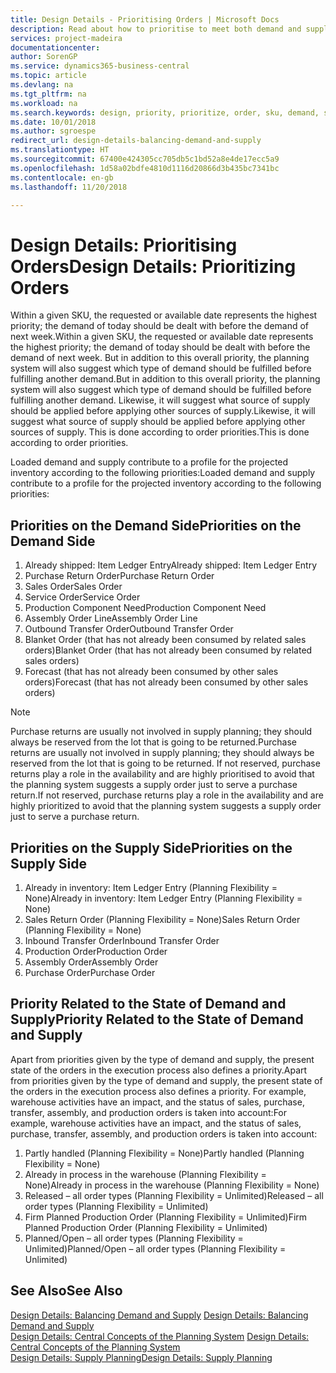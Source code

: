 ```yaml
---
title: Design Details - Prioritising Orders | Microsoft Docs
description: Read about how to prioritise to meet both demand and supply requirements.
services: project-madeira
documentationcenter: 
author: SorenGP
ms.service: dynamics365-business-central
ms.topic: article
ms.devlang: na
ms.tgt_pltfrm: na
ms.workload: na
ms.search.keywords: design, priority, prioritize, order, sku, demand, supply
ms.date: 10/01/2018
ms.author: sgroespe
redirect_url: design-details-balancing-demand-and-supply
ms.translationtype: HT
ms.sourcegitcommit: 67400e424305cc705db5c1bd52a8e4de17ecc5a9
ms.openlocfilehash: 1d58a02bdfe4810d1116d20866d3b435bc7341bc
ms.contentlocale: en-gb
ms.lasthandoff: 11/20/2018

---
```

# <a name="design-details-prioritizing-orders"></a><span data-ttu-id="d3972-103">Design Details: Prioritising Orders</span><span class="sxs-lookup"><span data-stu-id="d3972-103">Design Details: Prioritizing Orders</span></span>
<span data-ttu-id="d3972-104">Within a given SKU, the requested or available date represents the highest priority; the demand of today should be dealt with before the demand of next week.</span><span class="sxs-lookup"><span data-stu-id="d3972-104">Within a given SKU, the requested or available date represents the highest priority; the demand of today should be dealt with before the demand of next week.</span></span> <span data-ttu-id="d3972-105">But in addition to this overall priority, the planning system will also suggest which type of demand should be fulfilled before fulfilling another demand.</span><span class="sxs-lookup"><span data-stu-id="d3972-105">But in addition to this overall priority, the planning system will also suggest which type of demand should be fulfilled before fulfilling another demand.</span></span> <span data-ttu-id="d3972-106">Likewise, it will suggest what source of supply should be applied before applying other sources of supply.</span><span class="sxs-lookup"><span data-stu-id="d3972-106">Likewise, it will suggest what source of supply should be applied before applying other sources of supply.</span></span> <span data-ttu-id="d3972-107">This is done according to order priorities.</span><span class="sxs-lookup"><span data-stu-id="d3972-107">This is done according to order priorities.</span></span>  

<span data-ttu-id="d3972-108">Loaded demand and supply contribute to a profile for the projected inventory according to the following priorities:</span><span class="sxs-lookup"><span data-stu-id="d3972-108">Loaded demand and supply contribute to a profile for the projected inventory according to the following priorities:</span></span>  

## <a name="priorities-on-the-demand-side"></a><span data-ttu-id="d3972-109">Priorities on the Demand Side</span><span class="sxs-lookup"><span data-stu-id="d3972-109">Priorities on the Demand Side</span></span>  
1. <span data-ttu-id="d3972-110">Already shipped: Item Ledger Entry</span><span class="sxs-lookup"><span data-stu-id="d3972-110">Already shipped: Item Ledger Entry</span></span>  
2. <span data-ttu-id="d3972-111">Purchase Return Order</span><span class="sxs-lookup"><span data-stu-id="d3972-111">Purchase Return Order</span></span>  
3. <span data-ttu-id="d3972-112">Sales Order</span><span class="sxs-lookup"><span data-stu-id="d3972-112">Sales Order</span></span>  
4. <span data-ttu-id="d3972-113">Service Order</span><span class="sxs-lookup"><span data-stu-id="d3972-113">Service Order</span></span>  
5. <span data-ttu-id="d3972-114">Production Component Need</span><span class="sxs-lookup"><span data-stu-id="d3972-114">Production Component Need</span></span>  
6. <span data-ttu-id="d3972-115">Assembly Order Line</span><span class="sxs-lookup"><span data-stu-id="d3972-115">Assembly Order Line</span></span>  
7. <span data-ttu-id="d3972-116">Outbound Transfer Order</span><span class="sxs-lookup"><span data-stu-id="d3972-116">Outbound Transfer Order</span></span>  
8. <span data-ttu-id="d3972-117">Blanket Order (that has not already been consumed by related sales orders)</span><span class="sxs-lookup"><span data-stu-id="d3972-117">Blanket Order (that has not already been consumed by related sales orders)</span></span>  
9. <span data-ttu-id="d3972-118">Forecast (that has not already been consumed by other sales orders)</span><span class="sxs-lookup"><span data-stu-id="d3972-118">Forecast (that has not already been consumed by other sales orders)</span></span>  

> [!NOTE]  
>  <span data-ttu-id="d3972-119">Purchase returns are usually not involved in supply planning; they should always be reserved from the lot that is going to be returned.</span><span class="sxs-lookup"><span data-stu-id="d3972-119">Purchase returns are usually not involved in supply planning; they should always be reserved from the lot that is going to be returned.</span></span> <span data-ttu-id="d3972-120">If not reserved, purchase returns play a role in the availability and are highly prioritised to avoid that the planning system suggests a supply order just to serve a purchase return.</span><span class="sxs-lookup"><span data-stu-id="d3972-120">If not reserved, purchase returns play a role in the availability and are highly prioritized to avoid that the planning system suggests a supply order just to serve a purchase return.</span></span>  

## <a name="priorities-on-the-supply-side"></a><span data-ttu-id="d3972-121">Priorities on the Supply Side</span><span class="sxs-lookup"><span data-stu-id="d3972-121">Priorities on the Supply Side</span></span>  
1. <span data-ttu-id="d3972-122">Already in inventory: Item Ledger Entry (Planning Flexibility = None)</span><span class="sxs-lookup"><span data-stu-id="d3972-122">Already in inventory: Item Ledger Entry (Planning Flexibility = None)</span></span>  
2. <span data-ttu-id="d3972-123">Sales Return Order (Planning Flexibility = None)</span><span class="sxs-lookup"><span data-stu-id="d3972-123">Sales Return Order (Planning Flexibility = None)</span></span>  
3. <span data-ttu-id="d3972-124">Inbound Transfer Order</span><span class="sxs-lookup"><span data-stu-id="d3972-124">Inbound Transfer Order</span></span>  
4. <span data-ttu-id="d3972-125">Production Order</span><span class="sxs-lookup"><span data-stu-id="d3972-125">Production Order</span></span>  
5. <span data-ttu-id="d3972-126">Assembly Order</span><span class="sxs-lookup"><span data-stu-id="d3972-126">Assembly Order</span></span>  
6. <span data-ttu-id="d3972-127">Purchase Order</span><span class="sxs-lookup"><span data-stu-id="d3972-127">Purchase Order</span></span>  

## <a name="priority-related-to-the-state-of-demand-and-supply"></a><span data-ttu-id="d3972-128">Priority Related to the State of Demand and Supply</span><span class="sxs-lookup"><span data-stu-id="d3972-128">Priority Related to the State of Demand and Supply</span></span>  
<span data-ttu-id="d3972-129">Apart from priorities given by the type of demand and supply, the present state of the orders in the execution process also defines a priority.</span><span class="sxs-lookup"><span data-stu-id="d3972-129">Apart from priorities given by the type of demand and supply, the present state of the orders in the execution process also defines a priority.</span></span> <span data-ttu-id="d3972-130">For example, warehouse activities have an impact, and the status of sales, purchase, transfer, assembly, and production orders is taken into account:</span><span class="sxs-lookup"><span data-stu-id="d3972-130">For example, warehouse activities have an impact, and the status of sales, purchase, transfer, assembly, and production orders is taken into account:</span></span>  

1. <span data-ttu-id="d3972-131">Partly handled (Planning Flexibility = None)</span><span class="sxs-lookup"><span data-stu-id="d3972-131">Partly handled (Planning Flexibility = None)</span></span>  
2. <span data-ttu-id="d3972-132">Already in process in the warehouse (Planning Flexibility = None)</span><span class="sxs-lookup"><span data-stu-id="d3972-132">Already in process in the warehouse (Planning Flexibility = None)</span></span>  
3. <span data-ttu-id="d3972-133">Released – all order types (Planning Flexibility = Unlimited)</span><span class="sxs-lookup"><span data-stu-id="d3972-133">Released – all order types (Planning Flexibility = Unlimited)</span></span>  
4. <span data-ttu-id="d3972-134">Firm Planned Production Order (Planning Flexibility = Unlimited)</span><span class="sxs-lookup"><span data-stu-id="d3972-134">Firm Planned Production Order (Planning Flexibility = Unlimited)</span></span>  
5. <span data-ttu-id="d3972-135">Planned/Open – all order types (Planning Flexibility = Unlimited)</span><span class="sxs-lookup"><span data-stu-id="d3972-135">Planned/Open – all order types (Planning Flexibility = Unlimited)</span></span>  

## <a name="see-also"></a><span data-ttu-id="d3972-136">See Also</span><span class="sxs-lookup"><span data-stu-id="d3972-136">See Also</span></span>  
<span data-ttu-id="d3972-137">[Design Details: Balancing Demand and Supply](design-details-balancing-demand-and-supply.md) </span><span class="sxs-lookup"><span data-stu-id="d3972-137">[Design Details: Balancing Demand and Supply](design-details-balancing-demand-and-supply.md) </span></span>  
<span data-ttu-id="d3972-138">[Design Details: Central Concepts of the Planning System](design-details-central-concepts-of-the-planning-system.md) </span><span class="sxs-lookup"><span data-stu-id="d3972-138">[Design Details: Central Concepts of the Planning System](design-details-central-concepts-of-the-planning-system.md) </span></span>  
[<span data-ttu-id="d3972-139">Design Details: Supply Planning</span><span class="sxs-lookup"><span data-stu-id="d3972-139">Design Details: Supply Planning</span></span>](design-details-supply-planning.md)

